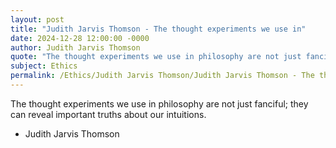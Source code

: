 ```yaml
---
layout: post
title: "Judith Jarvis Thomson - The thought experiments we use in"
date: 2024-12-28 12:00:00 -0000
author: Judith Jarvis Thomson
quote: "The thought experiments we use in philosophy are not just fanciful; they can reveal important truths about our intuitions."
subject: Ethics
permalink: /Ethics/Judith Jarvis Thomson/Judith Jarvis Thomson - The thought experiments we use in
---
```


The thought experiments we use in philosophy are not just fanciful; they can reveal important truths about our intuitions.

- Judith Jarvis Thomson
